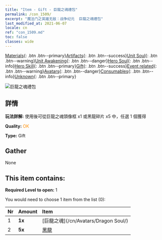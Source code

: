 ```yaml
---
title: "Item - Gift - 巨龍之魂禮包"
permalink: /con_1509/
excerpt: "魔法门之英雄无敌：战争纪元  巨龍之魂禮包"
last_modified_at: 2021-06-07
locale: cn
ref: "con_1509.md"
toc: false
classes: wide
---
```

 [Materials](/ItemsCN/){: .btn .btn--primary}[Artifacts](/ItemsCN/Artifacts/){: .btn .btn--success}[Unit Soul](/ItemsCN/UnitSoul/){: .btn .btn--warning}[Unit Awakening](/ItemsCN/UnitAwakening/){: .btn .btn--danger}[Hero Soul](/ItemsCN/HeroSoul/){: .btn .btn--info}[Hero Skill](/ItemsCN/HeroSkill/){: .btn .btn--primary}[Gift](/ItemsCN/Gift/){: .btn .btn--success}[Event related](/ItemsCN/Events/){: .btn .btn--warning}[Avatars](/ItemsCN/Avatars/){: .btn .btn--danger}[Consumables](/ItemsCN/Consumables/){: .btn .btn--info}[Unknown](/ItemsCN/Unknown/){: .btn .btn--primary}

 ![巨龍之魂禮包](/images/t/i_907123.png)

## 詳情
 **玩法詳解:** 使用後可從巨龍之魂頭像框 x1 或黑龍碎片 x5 中，任選 1 個獲得

 **Quality:** <span style="color: #FF8C00">OK</span>

 **Type:** Gift

## Gather

  None

## This item contains:

 **Required Level to open:** 1

 You would need to choose 1 item from the list (0):

  | Nr | Amount |     Item    |
  |:---|:-------|:------------|
  | 1 |  **1x** | [巨龍之魂](/cn/Avatars/Dragon Soul/) |  | 
  | 2 |  **5x** | [黑龍](/cn/Items/unt_250/) |  | 

